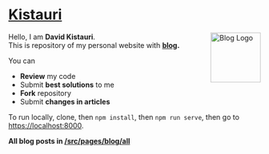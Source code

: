 # <a href="https://davidkistauri.ru/">Kistauri</a>

<img
  align="right"
  src="https://davidkistauri.ru/icons/icon-144x144.png"
  width="100px"
  height="100px"
  alt="Blog Logo">

Hello, I am **David Kistauri**.\
This is repository of my personal website with **[blog](https://davidkistauri.ru/blog).**

You can

- **Review** my code
- Submit **best solutions** to me
- **Fork** repository
- Submit **changes in articles**

To run locally, clone, then `npm install`, then `npm run serve`, then go to [https://localhost:8000](https://localhost:8000).

**All blog posts in [/src/pages/blog/all](https://github.com/dtroode/kistauri/blob/master/src/pages/blog/all/)**
